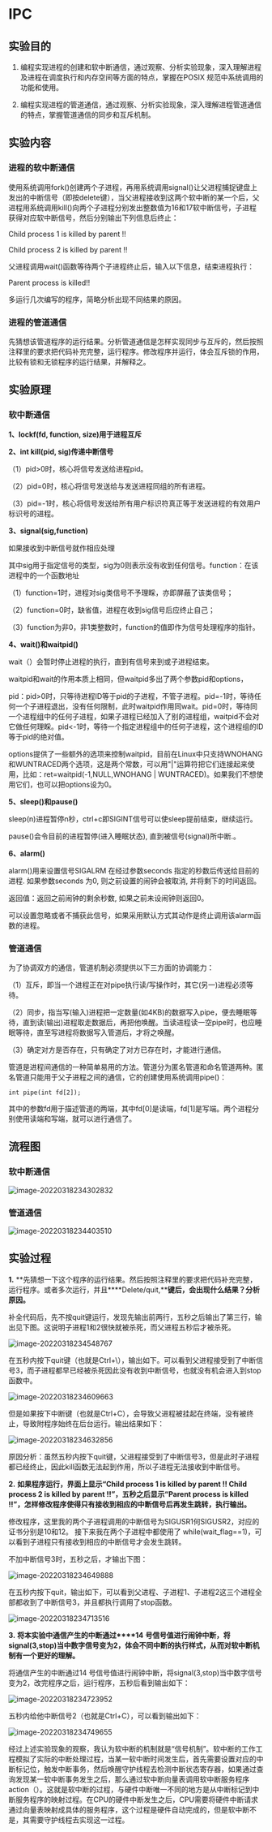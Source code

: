 # IPC

## 实验目的

1. 编程实现进程的创建和软中断通信，通过观察、分析实验现象，深入理解进程及进程在调度执行和内存空间等方面的特点，掌握在POSIX 规范中系统调用的功能和使用。

2. 编程实现进程的管道通信，通过观察、分析实验现象，深入理解进程管道通信的特点，掌握管道通信的同步和互斥机制。

## 实验内容

### 进程的软中断通信

使用系统调用fork()创建两个子进程，再用系统调用signal()让父进程捕捉键盘上发出的中断信号（即按delete键），当父进程接收到这两个软中断的某一个后，父进程用系统调用kill()向两个子进程分别发出整数值为16和17软中断信号，子进程获得对应软中断信号，然后分别输出下列信息后终止：

Child process 1 is killed by parent !! 

Child process 2 is killed by parent !! 

父进程调用wait()函数等待两个子进程终止后，输入以下信息，结束进程执行：

Parent process is killed!! 

多运行几次编写的程序，简略分析出现不同结果的原因。

### 进程的管道通信

先猜想该管道程序的运行结果。分析管道通信是怎样实现同步与互斥的，然后按照注释里的要求把代码补充完整，运行程序。修改程序并运行，体会互斥锁的作用，比较有锁和无锁程序的运行结果，并解释之。

## 实验原理

### 软中断通信

**1、lockf(fd, function, size)用于进程互斥**

**2、int kill(pid, sig)传递中断信号**

（1）pid>0时，核心将信号发送给进程pid。

（2）pid=0时，核心将信号发送给与发送进程同组的所有进程。

（3）pid=-1时，核心将信号发送给所有用户标识符真正等于发送进程的有效用户标识号的进程。

**3、signal(sig,function)**

如果接收到中断信号就作相应处理

其中sig用于指定信号的类型，sig为0则表示没有收到任何信号。function：在该进程中的一个函数地址

  （1）function=1时，进程对sig类信号不予理睬，亦即屏蔽了该类信号；

  （2）function=0时，缺省值，进程在收到sig信号后应终止自己；

  （3）function为非0，非1类整数时，function的值即作为信号处理程序的指针。

**4、wait()和waitpid()**

wait（）会暂时停止进程的执行，直到有信号来到或子进程结束。

waitpid和wait的作用本质上相同，但waitpid多出了两个参数pid和options，

pid：pid>0时，只等待进程ID等于pid的子进程，不管子进程。pid=-1时，等待任何一个子进程退出，没有任何限制，此时waitpid作用同wait。pid=0时，等待同一个进程组中的任何子进程，如果子进程已经加入了别的进程组，waitpid不会对它做任何理睬。pid<-1时，等待一个指定进程组中的任何子进程，这个进程组的ID等于pid的绝对值。

options提供了一些额外的选项来控制waitpid，目前在Linux中只支持WNOHANG和WUNTRACED两个选项，这是两个常数，可以用"|"运算符把它们连接起来使用，比如：ret=waitpid(-1,NULL,WNOHANG | WUNTRACED)。如果我们不想使用它们，也可以把options设为0。

**5、sleep()和pause()**

sleep(n)进程暂停n秒，ctrl+c即SIGINT信号可以使sleep提前结束，继续运行。

pause()会令目前的进程暂停(进入睡眠状态), 直到被信号(signal)所中断.。

**6、alarm()**

alarm()用来设置信号SIGALRM 在经过参数seconds 指定的秒数后传送给目前的进程. 如果参数seconds 为0, 则之前设置的闹钟会被取消, 并将剩下的时间返回。

返回值：返回之前闹钟的剩余秒数, 如果之前未设闹钟则返回0。

可以设置忽略或者不捕获此信号，如果采用默认方式其动作是终止调用该alarm函数的进程。

### 管道通信

为了协调双方的通信，管道机制必须提供以下三方面的协调能力：

（1）互斥，即当一个进程正在对pipe执行读/写操作时，其它(另一)进程必须等待。

（2）同步，指当写(输入)进程把一定数量(如4KB)的数据写入pipe，便去睡眠等待，直到读(输出)进程取走数据后，再把他唤醒。当读进程读一空pipe时，也应睡眠等待，直至写进程将数据写入管道后，才将之唤醒。

（3）确定对方是否存在，只有确定了对方已存在时，才能进行通信。

管道是进程间通信的一种简单易用的方法。管道分为匿名管道和命名管道两种。匿名管道只能用于父子进程之间的通信，它的创建使用系统调用pipe()：

`int pipe(int fd[2]);`

其中的参数fd用于描述管道的两端，其中fd[0]是读端，fd[1]是写端。两个进程分别使用读端和写端，就可以进行通信了。

## 流程图

### 软中断通信

![image-20220318234302832](https://gitee.com/bright_xu/blog-image/raw/master/img/image-20220318234302832.png)

### 管道通信

![image-20220318234403510](https://gitee.com/bright_xu/blog-image/raw/master/img/image-20220318234403510.png)

## 实验过程

**1.** **先猜想一下这个程序的运行结果。然后按照注释里的要求把代码补充完整，运行程序。或者多次运行，并且****Delete/quit,****键后，会出现什么结果？分析原因。**

补全代码后，先不按quit键运行，发现先输出前两行，五秒之后输出了第三行，输出见下图。这说明子进程1和2很快就被杀死，而父进程五秒后才被杀死。

![image-20220318234548767](https://gitee.com/bright_xu/blog-image/raw/master/img/image-20220318234548767.png)

在五秒内按下quit键（也就是Ctrl+\），输出如下。可以看到父进程接受到了中断信号3，而子进程都早已经被杀死因此没有收到中断信号，也就没有机会进入到stop函数中。

![image-20220318234609663](https://gitee.com/bright_xu/blog-image/raw/master/img/image-20220318234609663.png)

但是如果按下中断键（也就是Ctrl+C），会导致父进程被挂起在终端，没有被终止，导致附程序始终在后台运行。输出结果如下：

![image-20220318234632856](https://gitee.com/bright_xu/blog-image/raw/master/img/image-20220318234632856.png)

原因分析：虽然五秒内按下quit键，父进程接受到了中断信号3，但是此时子进程都已经终止，因此kill函数无法起到作用，所以子进程无法接收到中断信号。

**2.** **如果程序运行，界面上显示“****Child process 1 is killed by parent !! Child process 2 is killed by parent !!****”，五秒之后显示“****Parent process is killed !!****”，怎样修改程序使得只有接收到相应的中断信号后再发生跳转，执行输出。**

修改程序，这里我的两个子进程调用的中断信号为SIGUSR1何SIGUSR2，对应的证书分别是10和12。 接下来我在两个子进程中都使用了 while(wait_flag==1)，可以看到子进程只有接收到相应的中断信号才会发生跳转。

不加中断信号3时，五秒之后，才输出下图：

![image-20220318234649888](https://gitee.com/bright_xu/blog-image/raw/master/img/image-20220318234649888.png)

在五秒内按下quit，输出如下，可以看到父进程、子进程1、子进程2这三个进程全部都收到了中断信号3，并且都执行调用了stop函数。

![image-20220318234713516](https://gitee.com/bright_xu/blog-image/raw/master/img/image-20220318234713516.png)

**3.** **将本实验中通信产生的中断通过****14** **号信号值进行闹钟中断，将****signal(3,stop)****当中数字信号变为****2****，体会不同中断的执行样式，从而对软中断机制有一个更好的理解。**

将通信产生的中断通过14 号信号值进行闹钟中断，将signal(3,stop)当中数字信号变为2，改完程序之后，运行程序，五秒后看到输出如下：

![image-20220318234723952](https://gitee.com/bright_xu/blog-image/raw/master/img/image-20220318234723952.png)

五秒内给他中断信号2（也就是Ctrl+C），可以看到输出如下： 

![image-20220318234749655](https://gitee.com/bright_xu/blog-image/raw/master/img/image-20220318234749655.png)

经过上述实验现象的观察，我认为软中断的机制就是“信号机制”。软中断的工作工程模拟了实际的中断处理过程，当某一软中断时间发生后，首先需要设置对应的中断标记位，触发中断事务，然后唤醒守护线程去检测中断状态寄存器，如果通过查询发现某一软中断事务发生之后，那么通过软中断向量表调用软中断服务程序action（）。这就是软中断的过程，与硬件中断唯一不同的地方是从中断标记到中断服务程序的映射过程。在CPU的硬件中断发生之后，CPU需要将硬件中断请求通过向量表映射成具体的服务程序，这个过程是硬件自动完成的，但是软中断不是，其需要守护线程去实现这一过程。

